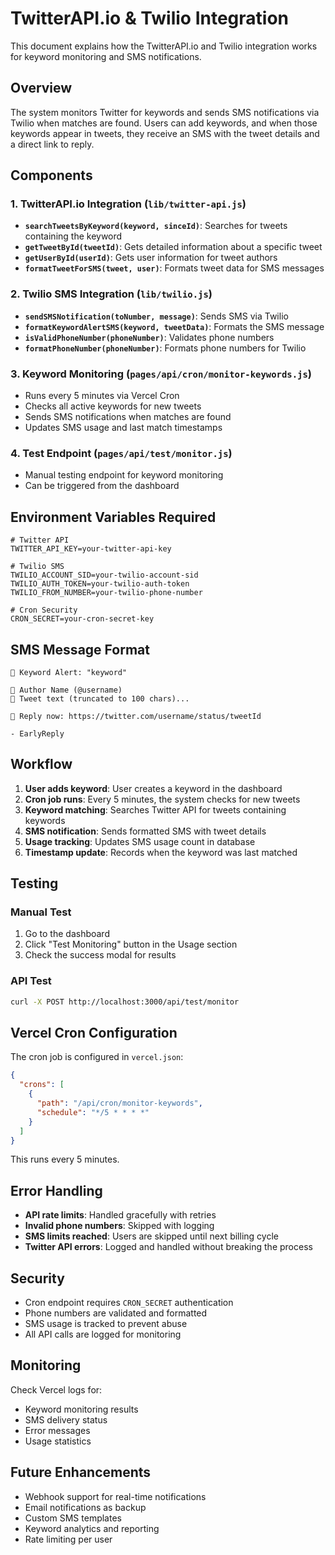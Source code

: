 # TwitterAPI.io & Twilio Integration

This document explains how the TwitterAPI.io and Twilio integration works for keyword monitoring and SMS notifications.

## Overview

The system monitors Twitter for keywords and sends SMS notifications via Twilio when matches are found. Users can add keywords, and when those keywords appear in tweets, they receive an SMS with the tweet details and a direct link to reply.

## Components

### 1. TwitterAPI.io Integration (`lib/twitter-api.js`)

- **`searchTweetsByKeyword(keyword, sinceId)`**: Searches for tweets containing the keyword
- **`getTweetById(tweetId)`**: Gets detailed information about a specific tweet
- **`getUserById(userId)`**: Gets user information for tweet authors
- **`formatTweetForSMS(tweet, user)`**: Formats tweet data for SMS messages

### 2. Twilio SMS Integration (`lib/twilio.js`)

- **`sendSMSNotification(toNumber, message)`**: Sends SMS via Twilio
- **`formatKeywordAlertSMS(keyword, tweetData)`**: Formats the SMS message
- **`isValidPhoneNumber(phoneNumber)`**: Validates phone numbers
- **`formatPhoneNumber(phoneNumber)`**: Formats phone numbers for Twilio

### 3. Keyword Monitoring (`pages/api/cron/monitor-keywords.js`)

- Runs every 5 minutes via Vercel Cron
- Checks all active keywords for new tweets
- Sends SMS notifications when matches are found
- Updates SMS usage and last match timestamps

### 4. Test Endpoint (`pages/api/test/monitor.js`)

- Manual testing endpoint for keyword monitoring
- Can be triggered from the dashboard

## Environment Variables Required

```env
# Twitter API
TWITTER_API_KEY=your-twitter-api-key

# Twilio SMS
TWILIO_ACCOUNT_SID=your-twilio-account-sid
TWILIO_AUTH_TOKEN=your-twilio-auth-token
TWILIO_FROM_NUMBER=your-twilio-phone-number

# Cron Security
CRON_SECRET=your-cron-secret-key
```

## SMS Message Format

```
🔔 Keyword Alert: "keyword"

👤 Author Name (@username)
💬 Tweet text (truncated to 100 chars)...

🔗 Reply now: https://twitter.com/username/status/tweetId

- EarlyReply
```

## Workflow

1. **User adds keyword**: User creates a keyword in the dashboard
2. **Cron job runs**: Every 5 minutes, the system checks for new tweets
3. **Keyword matching**: Searches Twitter API for tweets containing keywords
4. **SMS notification**: Sends formatted SMS with tweet details
5. **Usage tracking**: Updates SMS usage count in database
6. **Timestamp update**: Records when the keyword was last matched

## Testing

### Manual Test
1. Go to the dashboard
2. Click "Test Monitoring" button in the Usage section
3. Check the success modal for results

### API Test
```bash
curl -X POST http://localhost:3000/api/test/monitor
```

## Vercel Cron Configuration

The cron job is configured in `vercel.json`:

```json
{
  "crons": [
    {
      "path": "/api/cron/monitor-keywords",
      "schedule": "*/5 * * * *"
    }
  ]
}
```

This runs every 5 minutes.

## Error Handling

- **API rate limits**: Handled gracefully with retries
- **Invalid phone numbers**: Skipped with logging
- **SMS limits reached**: Users are skipped until next billing cycle
- **Twitter API errors**: Logged and handled without breaking the process

## Security

- Cron endpoint requires `CRON_SECRET` authentication
- Phone numbers are validated and formatted
- SMS usage is tracked to prevent abuse
- All API calls are logged for monitoring

## Monitoring

Check Vercel logs for:
- Keyword monitoring results
- SMS delivery status
- Error messages
- Usage statistics

## Future Enhancements

- Webhook support for real-time notifications
- Email notifications as backup
- Custom SMS templates
- Keyword analytics and reporting
- Rate limiting per user 